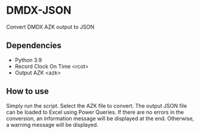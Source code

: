 # DMDX-JSON
Convert DMDX AZK output to JSON

## Dependencies
* Python 3.9
* Record Clock On Time \<rcot\>
* Output AZK \<azk\>

## How to use
Simply run the script. Select the AZK file to convert. 
The output JSON file can be loaded to Excel using Power Queries.
If there are no errors in the conversion, an information message will be displayed at the end. Otherwise, a warning message will be displayed.
